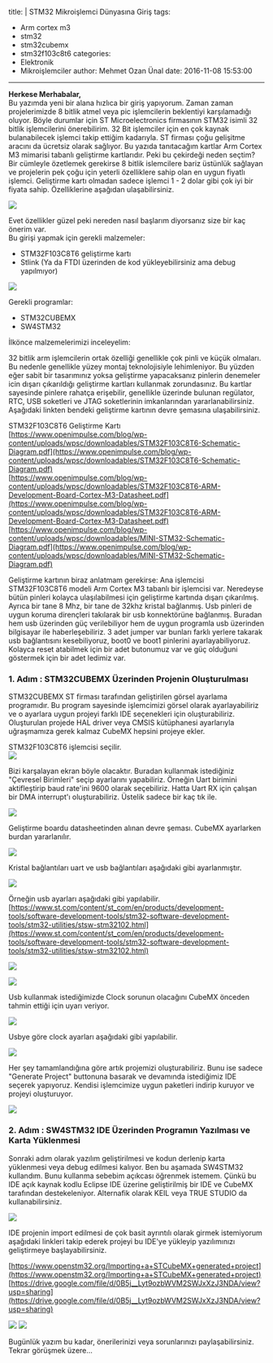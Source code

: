 title: |
  STM32 Mikroişlemci Dünyasına Giriş
tags:
  - Arm cortex m3
  - stm32
  - stm32cubemx
  - stm32f103c8t6
categories:
  - Elektronik
  - Mikroişlemciler
author: Mehmet Ozan Ünal
date: 2016-11-08 15:53:00
---
**Herkese Merhabalar,**  
Bu yazımda yeni bir alana hızlıca bir giriş yapıyorum. Zaman zaman projelerimizde 8 bitlik atmel veya pic işlemcilerin beklentiyi karşılamadığı oluyor. Böyle durumlar için ST Microelectronics firmasının STM32 isimli 32 bitlik işlemcilerini önerebilirim. 32 Bit işlemciler için en çok kaynak bulanabilecek işlemci takip ettiğim kadarıyla. ST firması çoğu gelişitme aracını da ücretsiz olarak sağlıyor. Bu yazıda tanıtacağım kartlar Arm Cortex M3 mimarisi tabanlı geliştirme kartlarıdır. Peki bu çekirdeği neden seçtim? Bir cümleyle özetlemek gerekirse 8 bitlik islemcilere bariz üstünlük sağlayan ve projelerin pek çoğu için yeterli özelliklere sahip olan en uygun fiyatlı işlemci. Geliştirme kartı olmadan sadece işlemci 1 - 2 dolar gibi çok iyi bir fiyata sahip. Özelliklerine aşağıdan ulaşabilirsiniz.  

![](https://4.bp.blogspot.com/-GrS5W6x0GFI/VgCAn2yZNwI/AAAAAAAANwE/1SnU26znSGc/s1600/M3-f2.png)

Evet özellikler güzel peki nereden nasıl başlarım diyorsanız size bir kaç önerim var.  
Bu girişi yapmak için gerekli malzemeler:
*   STM32F103C8T6 geliştirme kartı
*   Stlink (Ya da FTDI üzerinden de kod yükleyebilirsiniz ama debug yapılmıyor)

![](https://4.bp.blogspot.com/-hcfp-zBYQYc/WCHEZYljq2I/AAAAAAAAeVw/Lj5oTgaKB2UWjjmjGKf_rQI7UQQgJlc7ACK4B/s320/IMG_20160908_143527.jpg)

Gerekli programlar:

*   STM32CUBEMX
*   SW4STM32

İlkönce malzemelerimizi inceleyelim:  

32 bitlik arm işlemcilerin ortak özelliği genellikle çok pinli ve küçük olmaları. Bu nedenle genellikle yüzey montaj teknolojisiyle lehimleniyor. Bu yüzden eğer sabit bir tasarımınız yoksa geliştirme yapacaksanız pinlerin denemeler icin dışarı çıkarıldığı geliştirme kartları kullanmak zorundasınız. Bu kartlar sayesinde pinlere rahatça erişebilir, genellikle üzerinde bulunan regülator, RTC, USB soketleri ve JTAG soketlerinin imkanlarından yararlanabilirsiniz.  
Aşağıdaki linkten bendeki geliştirme kartının devre şemasına ulaşabilirsiniz.  

STM32F103C8T6 Geliştirme Kartı  
[https://www.openimpulse.com/blog/wp-content/uploads/wpsc/downloadables/STM32F103C8T6-Schematic-Diagram.pdf](https://www.openimpulse.com/blog/wp-content/uploads/wpsc/downloadables/STM32F103C8T6-Schematic-Diagram.pdf)  
[https://www.openimpulse.com/blog/wp-content/uploads/wpsc/downloadables/STM32F103C8T6-ARM-Development-Board-Cortex-M3-Datasheet.pdf](https://www.openimpulse.com/blog/wp-content/uploads/wpsc/downloadables/STM32F103C8T6-ARM-Development-Board-Cortex-M3-Datasheet.pdf)  
[https://www.openimpulse.com/blog/wp-content/uploads/wpsc/downloadables/MINI-STM32-Schematic-Diagram.pdf](https://www.openimpulse.com/blog/wp-content/uploads/wpsc/downloadables/MINI-STM32-Schematic-Diagram.pdf)  

Geliştirme kartının biraz anlatmam gerekirse: Ana işlemcisi STM32F103C8T6 modeli Arm Cortex M3 tabanlı bir işlemcisi var. Neredeyse bütün pinleri kolayca ulaşılabilmesi için geliştirme kartında dışarı çıkarılmış. Ayrıca bir tane 8 Mhz, bir tane de 32khz kristal bağlanmış. Usb pinleri de uygun koruma dirençleri takılarak bir usb konnektörüne bağlanmış. Buradan hem usb üzerinden güç verilebiliyor hem de uygun programla usb üzerinden bilgisayar ile haberleşebiliriz. 3 adet jumper var bunları farklı yerlere takarak usb bağlantısını kesebiliyoruz, boot0 ve boot1 pinlerini ayarlayabiliyoruz. Kolayca reset atabilmek için bir adet butonumuz var ve güç olduğuni göstermek için bir adet ledimiz var.  

### 1. Adım : STM32CUBEMX Üzerinden Projenin Oluşturulması  

STM32CUBEMX ST firması tarafından geliştirilen görsel ayarlama programıdır. Bu program sayesinde işlemcimizi görsel olarak ayarlayabiliriz ve o ayarlara uygun projeyi farklı IDE seçenekleri için oluşturabiliriz. Oluşturulan projede HAL driver veya CMSIS kütüphanesi ayarlarıyla uğraşmamıza gerek kalmaz CubeMX hepsini projeye ekler.  

STM32F103C8T6 işlemcisi seçilir.  
![](https://4.bp.blogspot.com/-1YridbzAN8Q/WCGu6t-OL5I/AAAAAAAAeTo/8Wd_6dqHGwshZLU2Pit9lZIqxbkRrmTQgCK4B/s640/Capture.PNG)

Bizi karşalayan ekran böyle olacaktır. Buradan kullanmak istediğiniz "Çevresel Birimleri" seçip ayarlarını yapabiliriz. Örneğin Uart birimini aktifleştirip baud rate'ini 9600 olarak seçebiliriz. Hatta Uart RX için çalışan bir DMA interrupt'ı oluşturabiliriz. Üstelik sadece bir kaç tık ile.  

![](https://4.bp.blogspot.com/-yBZjP8YyVlo/WCGyIcOf5HI/AAAAAAAAeUY/IJeXKXymiZQcf9GjRIjQBPdoZhZPCFPQACK4B/s640/Capture2.PNG)

Geliştirme boardu datasheetinden alınan devre şeması. CubeMX ayarlarken burdan yararlanılır.  

![](https://3.bp.blogspot.com/-VEiE1zM2dbY/WCGyNutB-1I/AAAAAAAAeUg/kwneERWgousz7mMdh3-PE6Gv6TqSJT4ZgCK4B/s640/Capture5.PNG)

Kristal bağlantıları uart ve usb bağlantıları aşağıdaki gibi ayarlanmıştır.  

![](https://1.bp.blogspot.com/-lWTIQpAgXg8/WCGyZGr1AFI/AAAAAAAAeUo/uyh12xa-a_QnxbURS9jRORhAmTKHq-_FQCK4B/s640/Capture34.PNG)

Örneğin usb ayarları aşağıdaki gibi yapılabilir.  
[https://www.st.com/content/st_com/en/products/development-tools/software-development-tools/stm32-software-development-tools/stm32-utilities/stsw-stm32102.html](https://www.st.com/content/st_com/en/products/development-tools/software-development-tools/stm32-software-development-tools/stm32-utilities/stsw-stm32102.html)  

![](https://3.bp.blogspot.com/-yAEeVkWYtLg/WCGys1cEpmI/AAAAAAAAeVI/_lCOX1LTSmg9WkQMpApXAnLaRCldtBcpQCK4B/s720/CaptureUSb.PNG)

![](https://2.bp.blogspot.com/-JvAwEfLXCdc/WCGyuKqeIdI/AAAAAAAAeVQ/votFdXj-g8MEGtrRKCu5n0WF-3NfBCXsACK4B/s720/CaptureUSB2.PNG)

Usb kullanmak istediğimizde Clock sorunun olacağını CubeMX önceden tahmin ettiği için uyarı veriyor.  

![](https://1.bp.blogspot.com/-mGp96RsJ6ug/WCGygOLdTAI/AAAAAAAAeUw/oH9yvyoZ3j8Vv6lf9iW45yBZJDz4pco0wCK4B/s640/Capture3.PNG)

Usbye göre clock ayarları aşağıdaki gibi yapılabilir.  

![](https://4.bp.blogspot.com/-7XRyXES73Eg/WCGyhVvny4I/AAAAAAAAeU4/goZo1trR4x0IE5ABx9m1prh-ZHytUEyFwCK4B/s640/Capture6.PNG)

Her şey tamamlandığına göre artık projemizi oluşturabiliriz. Bunu ise sadece "Generate Project" buttonuna basarak ve devamında istediğimiz IDE seçerek yapıyoruz. Kendisi işlemcimize uygun paketleri indirip kuruyor ve projeyi oluşturuyor.  

![](https://2.bp.blogspot.com/-GoCwZhY_LuQ/WCGywiGAz7I/AAAAAAAAeVY/Nwmd8OwFMpIXpimu73F2XJj5uOyVp9vbwCK4B/s640/Capture122.PNG)

### 2. Adım : SW4STM32 IDE Üzerinden Programın Yazılması ve Karta Yüklenmesi  

Sonraki adım olarak yazılım geliştirilmesi ve kodun derlenip karta yüklenmesi veya debug edilmesi kalıyor. Ben bu aşamada SW4STM32 kullandım. Bunu kullanma sebebim açıkcası öğrenmek istemem. Çünkü bu IDE açık kaynak kodlu Eclipse IDE üzerine geliştirilmiş bir IDE ve CubeMX tarafından destekeleniyor. Alternafik olarak KEIL veya TRUE STUDIO da kullanabilirsiniz.  

![](https://3.bp.blogspot.com/-PN7sAb1IKiU/WCHEXee6sOI/AAAAAAAAeVo/eADaxdz_ccg2xyic9-ZO5Y--UFO4S7yiACK4B/s720/IMG_20160908_143527.jpg)

IDE projenin import edilmesi de çok basit ayrıntılı olarak girmek istemiyorum aşağıdaki linkleri takip ederek projeyi bu IDE'ye yükleyip yazılımınızı geliştirmeye başlayabilirsiniz.  

[https://www.openstm32.org/Importing+a+STCubeMX+generated+project](https://www.openstm32.org/Importing+a+STCubeMX+generated+project)  
[https://drive.google.com/file/d/0B5j__Lyt9ozbWVM2SWJxXzJ3NDA/view?usp=sharing](https://drive.google.com/file/d/0B5j__Lyt9ozbWVM2SWJxXzJ3NDA/view?usp=sharing)  

![](https://4.bp.blogspot.com/-QURCFKRxdZY/WCH2wsCZKzI/AAAAAAAAeWY/haLx3KxrrjkRqqKAc7tSpByGa2j_-YAsACKgB/s720/IMG_20161108_184301.jpg)
![](https://1.bp.blogspot.com/-QYa1Kkb9RUU/WCH2-8_u37I/AAAAAAAAeWg/472nobu8jYQe_OidyhBQ10-IolOO0ef0gCKgB/s720/IMG_20161108_183914.jpg)

Bugünlük yazım bu kadar, önerilerinizi veya sorunlarınızı paylaşabilirsiniz. Tekrar görüşmek üzere...  
